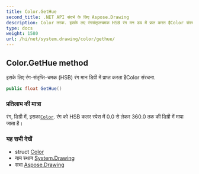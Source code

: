 ```yaml
---
title: Color.GetHue
second_title: .NET API संदर्भ के लिए Aspose.Drawing
description: Color तरक. इसके लए रंगसंतृप्तचमक HSB रंग मन डग्र में प्रप्त करत हैColor संरचन.
type: docs
weight: 1580
url: /hi/net/system.drawing/color/gethue/
---
```

## Color.GetHue method

इसके लिए रंग-संतृप्ति-चमक (HSB) रंग मान डिग्री में प्राप्त करता हैColor संरचना.

```csharp
public float GetHue()
```

### प्रतिलाभ की मात्रा

रंग, डिग्री में, इसका[`Color`](../). रंग को HSB कलर स्पेस में 0.0 से लेकर 360.0 तक की डिग्री में मापा जाता है।

### यह सभी देखें

* struct [Color](../)
* नाम स्थान [System.Drawing](../../color/)
* सभा [Aspose.Drawing](../../../)


